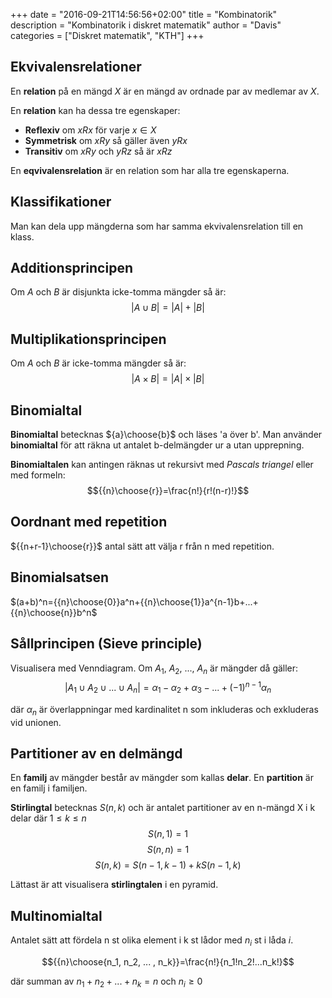 +++
date = "2016-09-21T14:56:56+02:00"
title = "Kombinatorik"
description = "Kombinatorik i diskret matematik"
author = "Davis"
categories = ["Diskret matematik", "KTH"]
+++

## Ekvivalensrelationer

En **relation** på en mängd $X$ är en mängd av ordnade par av medlemar av $X$.

En **relation** kan ha dessa tre egenskaper:

* **Reflexiv** om $xRx$ för varje $x \in X$
* **Symmetrisk** om $xRy$ så gäller även $yRx$
* **Transitiv** om $xRy$ och $yRz$ så är $xRz$

En **eqvivalensrelation** är en relation som har alla tre egenskaperna.

## Klassifikationer

Man kan dela upp mängderna som har samma ekvivalensrelation till en klass.

## Additionsprincipen

Om $A$ och $B$ är disjunkta icke-tomma mängder så är: $$|A \cup B| = |A| + |B|$$

## Multiplikationsprincipen

Om $A$ och $B$ är icke-tomma mängder så är: $$|A \times B| = |A| \times |B|$$

## Binomialtal

**Binomialtal** betecknas ${a}\choose{b}$ och läses 'a över b'.
Man använder **binomialtal** för att räkna ut antalet b-delmängder ur a utan upprepning.

**Binomialtalen** kan antingen räknas ut rekursivt med *Pascals triangel* eller med formeln: $${{n}\choose{r}}=\frac{n!}{r!(n-r)!}$$

## Oordnant med repetition

${{n+r-1}\choose{r}}$ antal sätt att välja r från n med repetition.

## Binomialsatsen

$(a+b)^n={{n}\choose{0}}a^n+{{n}\choose{1}}a^{n-1}b+...+{{n}\choose{n}}b^n$

## Sållprincipen (Sieve principle)

Visualisera med Venndiagram.
Om $A_1$, $A_2$, ..., $A_n$ är mängder då gäller: $$|A_1 \cup A_2 \cup ... \cup A_n| = \alpha_1 - \alpha_2 + \alpha_3 - ... + (-1)^{n-1}\alpha_n$$

där $\alpha_n$ är överlappningar med kardinalitet n som inkluderas och exkluderas vid unionen.

## Partitioner av en delmängd

En **familj** av mängder består av mängder som kallas **delar**. En **partition** är en familj i familjen.

**Stirlingtal** betecknas $S(n,k)$ och är antalet partitioner av en n-mängd X i k delar där $1 \leq k \leq n$
$$S(n,1)=1$$
$$S(n,n)=1$$
$$S(n,k)=S(n-1,k-1)+kS(n-1,k)$$

Lättast är att visualisera **stirlingtalen** i en pyramid.

## Multinomialtal

Antalet sätt att fördela n st olika element i k st lådor med $n_i$ st i låda $i$.

$${{n}\choose{n_1, n_2, ... , n_k}}=\frac{n!}{n_1!n_2!...n_k!}$$

där summan av $n_1+n_2+...+n_k=n$ och $n_i \geq 0$
